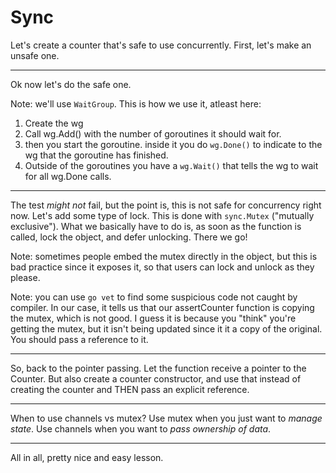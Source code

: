 # Sync

Let's create a counter that's safe to use concurrently. First, let's make an unsafe one.

---

Ok now let's do the safe one.

Note: we'll use `WaitGroup`. This is how we use it, atleast here:
1. Create the wg
2. Call wg.Add() with the number of goroutines it should wait for.
3. then you start the goroutine. inside it you do `wg.Done()` to indicate to the wg that the goroutine has finished.
4. Outside of the goroutines you have a `wg.Wait()` that tells the wg to wait for all wg.Done calls.

---

The test *might not* fail, but the point is, this is not safe for concurrency right now. Let's add some type of lock. This is done with `sync.Mutex` ("mutually exclusive"). What we basically have to do is, as soon as the function is called, lock the object, and defer unlocking. There we go!

Note: sometimes people embed the mutex directly in the object, but this is bad practice since it exposes it, so that users can lock and unlock as they please.

Note: you can use `go vet` to find some suspicious code not caught by compiler. In our case, it tells us that our assertCounter function is copying the mutex, which is not good. I guess it is because you "think" you're getting the mutex, but it isn't being updated since it it a copy of the original. You should pass a reference to it.

---

So, back to the pointer passing. Let the function receive a pointer to the Counter. But also create a counter constructor, and use that instead of creating the counter and THEN pass an explicit reference.

--- 

When to use channels vs mutex? Use mutex when you just want to *manage state*. Use channels when you want to *pass ownership of data*.

---

All in all, pretty nice and easy lesson. 